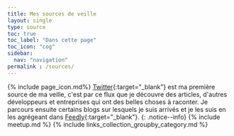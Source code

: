 ```yaml
---
title: Mes sources de veille
layout: single
type: source
toc: true
toc_label: "Dans cette page"
toc_icon: "cog"
sidebar:
  nav: "navigation"
permalink : /sources/
---
```

{% include page_icon.md%}
[Twitter](https://twitter.com/guillaumenurdin){:target="_blank"} est ma première source de ma veille, c'est par ce flux que je découvre des articles, d'autres développeurs et entreprises qui ont des belles choses à raconter. Je parcours ensuite certains blogs sur lesquels je suis arrivés et je les suis en les agrégeant dans [Feedly](https://www.feedly.com){:target="_blank"}.
{: .notice--info}
{% include meetup.md %}
{% include links_collection_groupby_category.md %}
